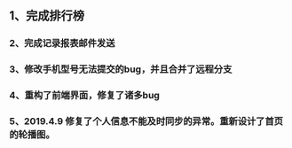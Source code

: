 ## 1、完成排行榜

### 2、完成记录报表邮件发送

### 3、修改手机型号无法提交的bug，并且合并了远程分支

### 4、重构了前端界面，修复了诸多bug

### 5、2019.4.9 修复了个人信息不能及时同步的异常。重新设计了首页的轮播图。



